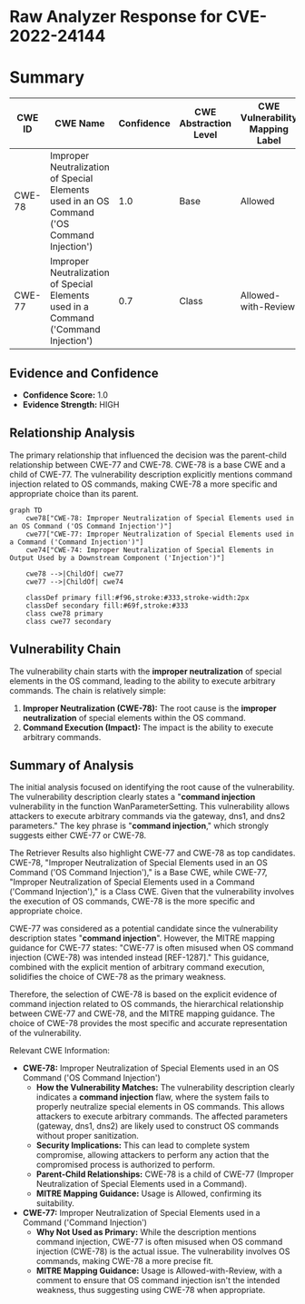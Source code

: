 # Raw Analyzer Response for CVE-2022-24144

# Summary
| CWE ID | CWE Name | Confidence | CWE Abstraction Level | CWE Vulnerability Mapping Label | CWE-Vulnerability Mapping Notes |
|---|---|---|---|---|---|
| CWE-78 | Improper Neutralization of Special Elements used in an OS Command ('OS Command Injection') | 1.0 | Base | Allowed | Primary CWE |
| CWE-77 | Improper Neutralization of Special Elements used in a Command ('Command Injection') | 0.7 | Class | Allowed-with-Review | Secondary Candidate |

## Evidence and Confidence

*   **Confidence Score:** 1.0
*   **Evidence Strength:** HIGH

## Relationship Analysis
The primary relationship that influenced the decision was the parent-child relationship between CWE-77 and CWE-78. CWE-78 is a base CWE and a child of CWE-77. The vulnerability description explicitly mentions command injection related to OS commands, making CWE-78 a more specific and appropriate choice than its parent.

```mermaid
graph TD
    cwe78["CWE-78: Improper Neutralization of Special Elements used in an OS Command ('OS Command Injection')"]
    cwe77["CWE-77: Improper Neutralization of Special Elements used in a Command ('Command Injection')"]
    cwe74["CWE-74: Improper Neutralization of Special Elements in Output Used by a Downstream Component ('Injection')"]

    cwe78 -->|ChildOf| cwe77
    cwe77 -->|ChildOf| cwe74
    
    classDef primary fill:#f96,stroke:#333,stroke-width:2px
    classDef secondary fill:#69f,stroke:#333
    class cwe78 primary
    class cwe77 secondary
```

## Vulnerability Chain
The vulnerability chain starts with the **improper neutralization** of special elements in the OS command, leading to the ability to execute arbitrary commands. The chain is relatively simple:

1.  **Improper Neutralization (CWE-78):** The root cause is the **improper neutralization** of special elements within the OS command.
2.  **Command Execution (Impact):** The impact is the ability to execute arbitrary commands.

## Summary of Analysis
The initial analysis focused on identifying the root cause of the vulnerability. The vulnerability description clearly states a "**command injection** vulnerability in the function WanParameterSetting. This vulnerability allows attackers to execute arbitrary commands via the gateway, dns1, and dns2 parameters." The key phrase is "**command injection**," which strongly suggests either CWE-77 or CWE-78.

The Retriever Results also highlight CWE-77 and CWE-78 as top candidates. CWE-78, "Improper Neutralization of Special Elements used in an OS Command ('OS Command Injection')," is a Base CWE, while CWE-77, "Improper Neutralization of Special Elements used in a Command ('Command Injection')," is a Class CWE. Given that the vulnerability involves the execution of OS commands, CWE-78 is the more specific and appropriate choice.

CWE-77 was considered as a potential candidate since the vulnerability description states "**command injection**". However, the MITRE mapping guidance for CWE-77 states: "CWE-77 is often misused when OS command injection (CWE-78) was intended instead [REF-1287]." This guidance, combined with the explicit mention of arbitrary command execution, solidifies the choice of CWE-78 as the primary weakness.

Therefore, the selection of CWE-78 is based on the explicit evidence of command injection related to OS commands, the hierarchical relationship between CWE-77 and CWE-78, and the MITRE mapping guidance. The choice of CWE-78 provides the most specific and accurate representation of the vulnerability.

Relevant CWE Information:

*   **CWE-78:** Improper Neutralization of Special Elements used in an OS Command ('OS Command Injection')
    *   **How the Vulnerability Matches:** The vulnerability description clearly indicates a **command injection** flaw, where the system fails to properly neutralize special elements in OS commands. This allows attackers to execute arbitrary commands. The affected parameters (gateway, dns1, dns2) are likely used to construct OS commands without proper sanitization.
    *   **Security Implications:** This can lead to complete system compromise, allowing attackers to perform any action that the compromised process is authorized to perform.
    *   **Parent-Child Relationships:** CWE-78 is a child of CWE-77 (Improper Neutralization of Special Elements used in a Command).
    *   **MITRE Mapping Guidance:** Usage is Allowed, confirming its suitability.
*   **CWE-77:** Improper Neutralization of Special Elements used in a Command ('Command Injection')
    *   **Why Not Used as Primary:** While the description mentions command injection, CWE-77 is often misused when OS command injection (CWE-78) is the actual issue. The vulnerability involves OS commands, making CWE-78 a more precise fit.
    *   **MITRE Mapping Guidance:** Usage is Allowed-with-Review, with a comment to ensure that OS command injection isn't the intended weakness, thus suggesting using CWE-78 when appropriate.